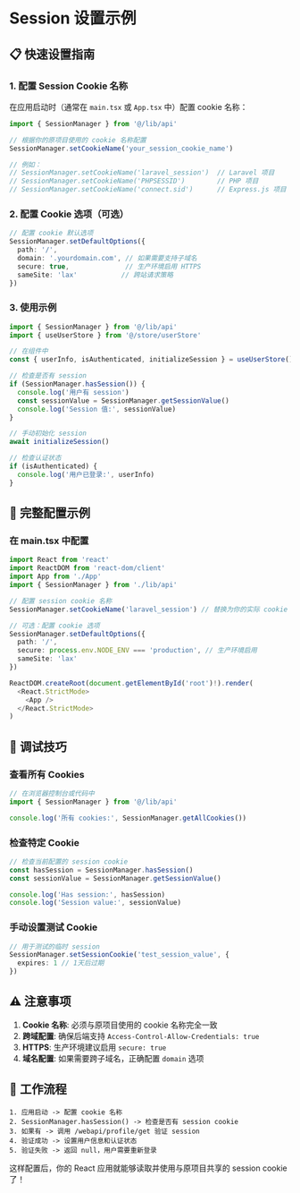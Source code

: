 # Session 设置示例

## 📋 快速设置指南

### 1. 配置 Session Cookie 名称

在应用启动时（通常在 `main.tsx` 或 `App.tsx` 中）配置 cookie 名称：

```typescript
import { SessionManager } from '@/lib/api'

// 根据你的原项目使用的 cookie 名称配置
SessionManager.setCookieName('your_session_cookie_name')

// 例如：
// SessionManager.setCookieName('laravel_session')  // Laravel 项目
// SessionManager.setCookieName('PHPSESSID')        // PHP 项目  
// SessionManager.setCookieName('connect.sid')      // Express.js 项目
```

### 2. 配置 Cookie 选项（可选）

```typescript
// 配置 cookie 默认选项
SessionManager.setDefaultOptions({
  path: '/',
  domain: '.yourdomain.com', // 如果需要支持子域名
  secure: true,              // 生产环境启用 HTTPS
  sameSite: 'lax'           // 跨站请求策略
})
```

### 3. 使用示例

```typescript
import { SessionManager } from '@/lib/api'
import { useUserStore } from '@/store/userStore'

// 在组件中
const { userInfo, isAuthenticated, initializeSession } = useUserStore()

// 检查是否有 session
if (SessionManager.hasSession()) {
  console.log('用户有 session')
  const sessionValue = SessionManager.getSessionValue()
  console.log('Session 值:', sessionValue)
}

// 手动初始化 session
await initializeSession()

// 检查认证状态
if (isAuthenticated) {
  console.log('用户已登录:', userInfo)
}
```

## 🔧 完整配置示例

### 在 main.tsx 中配置

```typescript
import React from 'react'
import ReactDOM from 'react-dom/client'
import App from './App'
import { SessionManager } from './lib/api'

// 配置 session cookie 名称
SessionManager.setCookieName('laravel_session') // 替换为你的实际 cookie 名称

// 可选：配置 cookie 选项
SessionManager.setDefaultOptions({
  path: '/',
  secure: process.env.NODE_ENV === 'production', // 生产环境启用
  sameSite: 'lax'
})

ReactDOM.createRoot(document.getElementById('root')!).render(
  <React.StrictMode>
    <App />
  </React.StrictMode>
)
```

## 🐛 调试技巧

### 查看所有 Cookies

```typescript
// 在浏览器控制台或代码中
import { SessionManager } from '@/lib/api'

console.log('所有 cookies:', SessionManager.getAllCookies())
```

### 检查特定 Cookie

```typescript
// 检查当前配置的 session cookie
const hasSession = SessionManager.hasSession()
const sessionValue = SessionManager.getSessionValue()

console.log('Has session:', hasSession)
console.log('Session value:', sessionValue)
```

### 手动设置测试 Cookie

```typescript
// 用于测试的临时 session
SessionManager.setSessionCookie('test_session_value', {
  expires: 1 // 1天后过期
})
```

## ⚠️ 注意事项

1. **Cookie 名称**: 必须与原项目使用的 cookie 名称完全一致
2. **跨域配置**: 确保后端支持 `Access-Control-Allow-Credentials: true`
3. **HTTPS**: 生产环境建议启用 `secure: true`
4. **域名配置**: 如果需要跨子域名，正确配置 `domain` 选项

## 🔄 工作流程

```
1. 应用启动 -> 配置 cookie 名称
2. SessionManager.hasSession() -> 检查是否有 session cookie
3. 如果有 -> 调用 /webapi/profile/get 验证 session
4. 验证成功 -> 设置用户信息和认证状态
5. 验证失败 -> 返回 null，用户需要重新登录
```

这样配置后，你的 React 应用就能够读取并使用与原项目共享的 session cookie 了！
